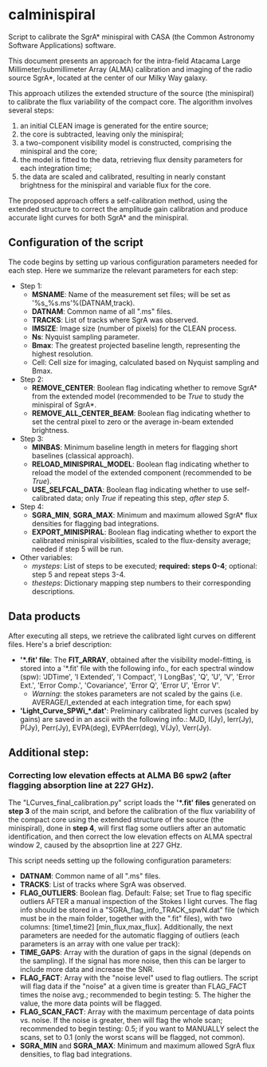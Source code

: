# calminispiral
Script to calibrate the SgrA* minispiral with CASA (the Common Astronomy Software Applications) software.

This document presents an approach for the intra-field Atacama Large Millimeter/submillimeter Array (ALMA) calibration and imaging of the radio source SgrA*, located at the center of our Milky Way galaxy.

This approach utilizes the extended structure of the source (the minispiral) to calibrate the flux variability of the compact core. The algorithm involves several steps: 
1. an initial CLEAN image is generated for the entire source;
2. the core is subtracted, leaving only the minispiral;
3. a two-component visibility model is constructed, comprising the minispiral and the core;
4. the model is fitted to the data, retrieving flux density parameters for each integration time;
5. the data are scaled and calibrated, resulting in nearly constant brightness for the minispiral and variable flux for the core.

The proposed approach offers a self-calibration method, using the extended structure to correct the amplitude gain calibration and produce accurate light curves for both SgrA* and the minispiral.

## Configuration of the script

The code begins by setting up various configuration parameters needed for each step. Here we summarize the relevant parameters for each step:

* Step 1:
  * **MSNAME**: Name of the measurement set files; will be set as '%s_%s.ms'%(DATNAM,track).
  * **DATNAM**: Common name of all ".ms" files.
  * **TRACKS**: List of tracks where SgrA was observed.
  * **IMSIZE**: Image size (number of pixels) for the CLEAN process.
  * **Ns**: Nyquist sampling parameter.
  * **Bmax**: The greatest projected baseline length, representing the highest resolution.
  * Cell: Cell size for imaging, calculated based on Nyquist sampling and Bmax.
* Step 2:
  * **REMOVE\_CENTER**: Boolean flag indicating whether to remove SgrA* from the extended model (recommended to be *True* to study the minispiral of SgrA*.
  * **REMOVE\_ALL\_CENTER\_BEAM**: Boolean flag indicating whether to set the central pixel to zero or the average in-beam extended brightness.
* Step 3:
  * **MINBAS**: Minimum baseline length in meters for flagging short baselines (classical approach).
  * **RELOAD\_MINISPIRAL\_MODEL**: Boolean flag indicating whether to reload the model of the extended component (recommended to be *True*).
  * **USE\_SELFCAL\_DATA**: Boolean flag indicating whether to use self-calibrated data; only *True* if repeating this step, *after step 5*.
* Step 4:
  * **SGRA\_MIN**, **SGRA\_MAX**: Minimum and maximum allowed SgrA* flux densities for flagging bad integrations.
  * **EXPORT\_MINISPIRAL**: Boolean flag indicating whether to export the calibrated minispiral visibilities, scaled to the flux-density average; needed if step 5 will be run.
* Other variables:
  * *mysteps*: List of steps to be executed; **required: steps 0-4**; optional: step 5 and repeat steps 3-4.
  * *thesteps*: Dictionary mapping step numbers to their corresponding descriptions.

## Data products

After executing all steps, we retrieve the calibrated light curves on different files. Here's a brief description:
* **'*.fit' file**: The **FIT_ARRAY**, obtained after the visibility model-fitting, is stored into a '*.fit' file with the following info., for each spectral window (spw): 'JDTime', 'I Extended', 'I Compact', 'I LongBas', 'Q', 'U', 'V', 'Error Ext.', 'Error Comp.', 'Covariance', 'Error Q', 'Error U', 'Error V'.
  * *Warning*: the stokes parameters are not scaled by the gains (i.e. AVERAGE/I_extended at each integration time, for each spw)
* **'Light_Curve_SPWi_*.dat'**: Preliminary calibrated light curves (scaled by gains) are saved in an ascii with the following info.: MJD, I(Jy), Ierr(Jy), P(Jy), Perr(Jy), EVPA(deg), EVPAerr(deg), V(Jy), Verr(Jy).


## Additional step:
### Correcting low elevation effects at ALMA B6 spw2 (after flagging absorption line at 227 GHz).

The "LCurves_final_calibration.py" script loads the **'*.fit' files** generated on **step 3** of the main script, and before the calibration of the flux variability of the compact core using the extended structure of the source (the minispiral), done in **step 4**, will first flag some outliers after an automatic identification, and then correct the low elevation effects on ALMA spectral window 2, caused by the absoprtion line at 227 GHz.

This script needs setting up the following configuration parameters:
  * **DATNAM**: Common name of all ".ms" files.
  * **TRACKS**: List of tracks where SgrA was observed.
  * **FLAG_OUTLIERS**: Boolean flag. Default: False; set True to flag specific outliers AFTER a manual inspection of the Stokes I light curves. The flag info should be stored in a "SGRA_flag_info_TRACK_spwN.dat" file (which must be in the main folder, together with the ".fit" files), with two columns: [time1,time2]		[min_flux,max_flux].
Additionally, the next parameters are needed for the automatic flagging of outliers (each parameters is an array with one value per track):
  * **TIME_GAPS**: Array with the duration of gaps in the signal (depends on the sampling). If the signal has more noise, then this can be larger to include more data and increase the SNR.
  * **FLAG_FACT**: Array with the "noise level" used to flag outliers. The script will flag data if the "noise" at a given time is greater than FLAG_FACT times the noise avg.; recommended to begin testing: 5. The higher the value, the more data points will be flagged.
  * **FLAG_SCAN_FACT**: Array with the maximum percentage of data points vs. noise. If the noise is greater, then will flag the whole scan; recommended to begin testing: 0.5; if you want to MANUALLY select the scans, set to 0.1 (only the worst scans will be flagged, not common).
  * **SGRA_MIN** and **SGRA_MAX**: Minimum and maximum allowed SgrA flux densities, to flag bad integrations.

